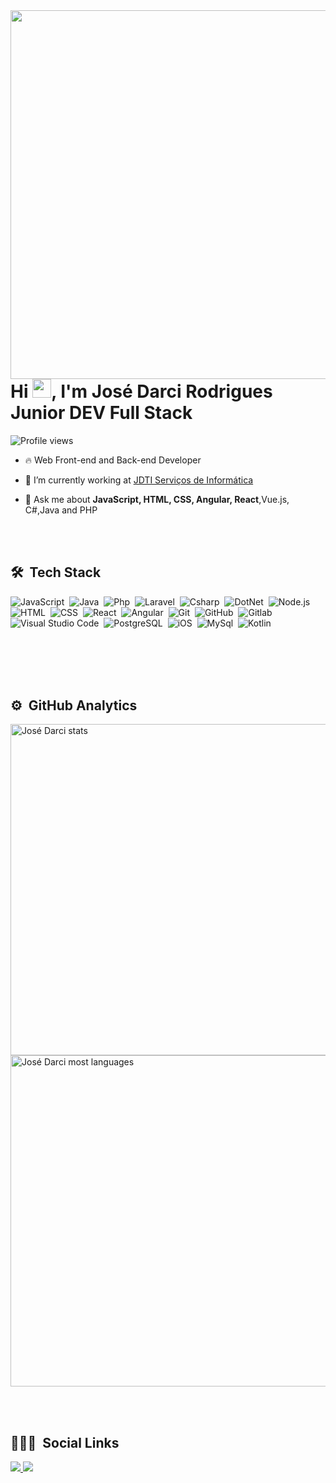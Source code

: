 <img align="right" height="590em" src="https://raw.githubusercontent.com/gist/josedarci/e41cfc3f74035df1ab14c4fa41a1d539/raw/ae8643ad4304dd0b1779068d1a9a8ad35508c46e/Githubcard.svg"/>

<h1 align="left">Hi <img src="https://raw.githubusercontent.com/kaueMarques/kaueMarques/master/hi.gif" width="30px">, I'm José Darci Rodrigues Junior DEV Full Stack</h1>
<p align="left"> <img src="https://komarev.com/ghpvc/?username=josedarci&color=yellow" alt="Profile views" ></p>

- 🔥 Web Front-end and Back-end Developer

- 🔭 I’m currently working at [JDTI Serviços de Informática](https://www.josedarci.com.br)

- 💬 Ask me about **JavaScript, HTML, CSS, Angular, React**,Vue.js, C#,Java and PHP

<br><br>

## 🛠 &nbsp;Tech Stack

![JavaScript](https://img.shields.io/badge/-JavaScript-05122A?style=flat&logo=javascript)&nbsp;
![Java](https://img.shields.io/badge/-JAVA-05122A?style=flat&logo=java)&nbsp;
![Php](https://img.shields.io/badge/-php-05122A?style=flat&logo=php)&nbsp;
![Laravel](https://img.shields.io/badge/-laravel-05122A?style=flat&logo=laravel)&nbsp;
![Csharp](https://img.shields.io/badge/-csharp-05122A?style=flat&logo=csharp)&nbsp;
![DotNet](https://img.shields.io/badge/-dotnet-05122A?style=flat&logo=dotnet)&nbsp;
![Node.js](https://img.shields.io/badge/-Node.js-05122A?style=flat&logo=node.js)&nbsp;
![HTML](https://img.shields.io/badge/-HTML-05122A?style=flat&logo=HTML5)&nbsp;
![CSS](https://img.shields.io/badge/-CSS-05122A?style=flat&logo=CSS3&logoColor=1572B6)&nbsp;
![React](https://img.shields.io/badge/-React-05122A?style=flat&logo=react)&nbsp;
![Angular](https://img.shields.io/badge/-Angular-05122A?style=flat&logo=angular)&nbsp;
![Git](https://img.shields.io/badge/-Git-05122A?style=flat&logo=git)&nbsp;
![GitHub](https://img.shields.io/badge/-GitHub-05122A?style=flat&logo=github)&nbsp;
![Gitlab](https://img.shields.io/badge/GitLab-330F63?style=flat&logo=gitlab)&nbsp;
![Visual Studio Code](https://img.shields.io/badge/-Visual%20Studio%20Code-05122A?style=flat&logo=visual-studio-code&logoColor=007ACC)&nbsp;
![PostgreSQL](https://img.shields.io/badge/-PostgreSQL-05122A?style=flat&logo=postgresql)&nbsp;
![iOS](https://img.shields.io/badge/-IOS-05122A?style=flat&logo=IOS)&nbsp;
![MySql](https://img.shields.io/badge/-mysql-05122A?style=flat&logo=mysql)&nbsp;
![Kotlin](https://img.shields.io/badge/-Kotlin-05122A?style=flat&logo=kotlin)&nbsp;

<br><br>
<br><br>

## ⚙️ &nbsp;GitHub Analytics

<p align="left">
<img width="530em" src="https://github-readme-stats.vercel.app/api?username=josedarci&show_icons=true&theme=vision-friendly-dark" alt="José Darci stats"/>
<img width="530em" src="https://github-readme-stats.vercel.app/api/top-langs/?username=josedarci&layout=compact&theme=vision-friendly-dark" alt="José Darci most languages"/>
</p>

<br><br>

## 👨🏽‍🦲 &nbsp;Social Links

<div>
<a href="juniorinternet@gmail.com">
    <img src="https://img.shields.io/badge/-Gmail-%23333?style=for-the-badge&logo=gmail&logoColor=white" target="_blank">
</a>
<a href="https://www.linkedin.com/in/josedarci/" target="_blank">
    <img src="https://img.shields.io/badge/-LinkedIn-%230077B5?style=for-the-badge&logo=linkedin&logoColor=white" target="_blank">
</a>
</div>
